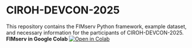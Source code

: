 # CIROH-DEVCON-2025
This repository contains the FIMserv Python framework, example dataset, and necessary information for the participants of CIROH-DEVCON-2025.
**FIMserv in Google Colab** [![Open in Colab](https://colab.research.google.com/assets/colab-badge.svg)](https://colab.research.google.com/drive/1pXWiFKi_vWEq1jxfmFuXVYfDMmfXu0r2)



